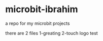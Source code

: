 # microbit-ibrahim
 a repo for my microbit projects
 
 there are 2 files
  1-greating
  2-touch logo test
